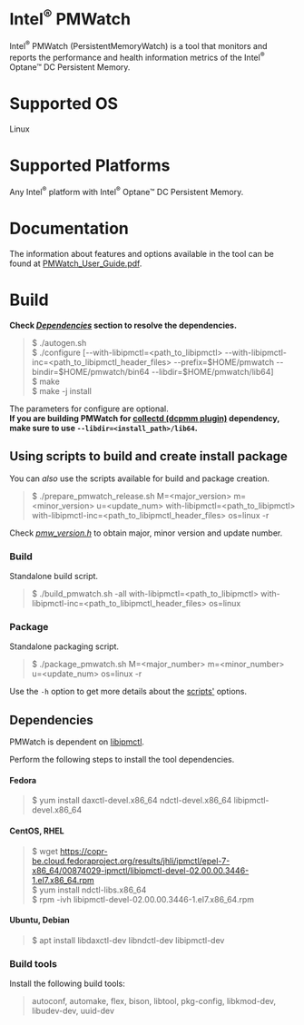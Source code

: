 # Intel<sup>®</sup> PMWatch
Intel<sup>®</sup> PMWatch (PersistentMemoryWatch) is a tool that monitors and reports the performance and health information metrics of the Intel<sup>®</sup> Optane™ DC Persistent Memory.

# Supported OS
Linux

# Supported Platforms
Any Intel<sup>®</sup> platform with Intel<sup>®</sup> Optane™ DC Persistent Memory.

# Documentation
The information about features and options available in the tool can be found at [PMWatch_User_Guide.pdf](https://github.com/intel/intel-pmwatch/blob/master/docs/PMWatch_User_Guide.pdf).

# Build
**Check *[Dependencies](#dependencies)* section to resolve the dependencies.**

> $ ./autogen.sh<br/>
> $ ./configure [--with-libipmctl=\<path_to_libipmctl> --with-libipmctl-inc=\<path_to_libipmctl_header_files> --prefix=\$HOME/pmwatch --bindir=\$HOME/pmwatch/bin64 --libdir=\$HOME/pmwatch/lib64]<br/>
> $ make<br/>
> $ make -j install

The parameters for configure are optional.<br/>
**If you are building PMWatch for [collectd (dcpmm plugin)](https://github.com/collectd/collectd) dependency, make sure to use `--libdir=<install_path>/lib64`.**

## Using scripts to build and create install package
You can *also* use the scripts available for build and package creation.

> $ ./prepare_pmwatch_release.sh M=<major_version> m=<minor_version> u=<update_num> with-libipmctl=<path_to_libipmctl> with-libipmctl-inc=<path_to_libipmctl_header_files> os=linux -r

Check *[pmw_version.h](https://github.com/intel/intel-pmwatch/blob/master/src/inc/pmw_version.h)* to obtain major, minor version and update number.

### Build
Standalone build script.

> $ ./build_pmwatch.sh -all with-libipmctl=<path_to_libipmctl> with-libipmctl-inc=<path_to_libipmctl_header_files> os=linux

### Package
Standalone packaging script.

> $ ./package_pmwatch.sh M=<major_number> m=<minor_number> u=<update_num> os=linux -r

Use the `-h` option to get more details about the [scripts'](https://github.com/intel/intel-pmwatch/) options.

## Dependencies
PMWatch is dependent on [libipmctl](https://github.com/intel/ipmctl).

Perform the following steps to install the tool dependencies.

#### Fedora
> $ yum install daxctl-devel.x86_64 ndctl-devel.x86_64 libipmctl-devel.x86_64

#### CentOS, RHEL
> $ wget https://copr-be.cloud.fedoraproject.org/results/jhli/ipmctl/epel-7-x86_64/00874029-ipmctl/libipmctl-devel-02.00.00.3446-1.el7.x86_64.rpm<br/>
> $ yum install ndctl-libs.x86_64<br/>
> $ rpm -ivh libipmctl-devel-02.00.00.3446-1.el7.x86_64.rpm

#### Ubuntu, Debian
> $ apt install libdaxctl-dev libndctl-dev libipmctl-dev

### Build tools
Install the following build tools:
> autoconf, automake, flex, bison, libtool, pkg-config, libkmod-dev,
> libudev-dev, uuid-dev
